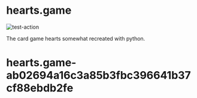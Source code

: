 # hearts.game

![test-action](https://github.com/Ernie93962/Hearts.game/workflows/test-action/badge.svg?branch=git-actions)

The card game hearts somewhat recreated with python.
# hearts.game-ab02694a16c3a85b3fbc396641b37cf88ebdb2fe
